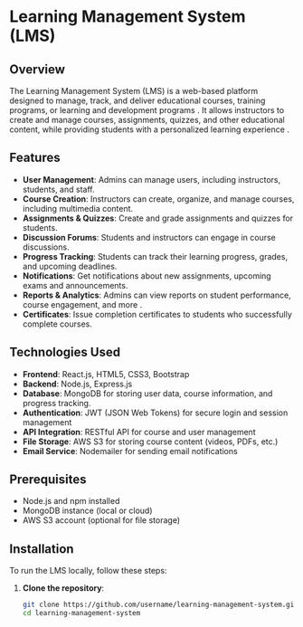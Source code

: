 # Learning Management System (LMS)

## Overview
The Learning Management System (LMS) is a web-based platform designed to manage, track, and deliver educational courses, training programs, or learning and development programs . It allows instructors to create and manage courses, assignments, quizzes, and other educational content, while providing students with a personalized learning experience  .

## Features
- **User Management**: Admins can manage users, including instructors, students, and staff.
- **Course Creation**: Instructors can create, organize, and manage courses, including multimedia content.
- **Assignments & Quizzes**: Create and grade assignments and quizzes for students.
- **Discussion Forums**: Students and instructors can engage in course discussions.
- **Progress Tracking**: Students can track their learning progress, grades, and upcoming deadlines.
- **Notifications**: Get notifications about new assignments, upcoming exams and announcements.
- **Reports & Analytics**: Admins can view reports on student performance, course engagement, and more .
- **Certificates**: Issue completion certificates to students who successfully complete courses.

## Technologies Used
- **Frontend**: React.js, HTML5, CSS3, Bootstrap
- **Backend**: Node.js, Express.js
- **Database**: MongoDB for storing user data, course information, and progress tracking.
- **Authentication**: JWT (JSON Web Tokens) for secure login and session management
- **API Integration**: RESTful API for course and user management
- **File Storage**: AWS S3 for storing course content (videos, PDFs, etc.)
- **Email Service**: Nodemailer for sending email notifications

## Prerequisites
- Node.js and npm installed
- MongoDB instance (local or cloud)
- AWS S3 account (optional for file storage)

## Installation
To run the LMS locally, follow these steps:

1. **Clone the repository**:
   ```bash
   git clone https://github.com/username/learning-management-system.git
   cd learning-management-system
